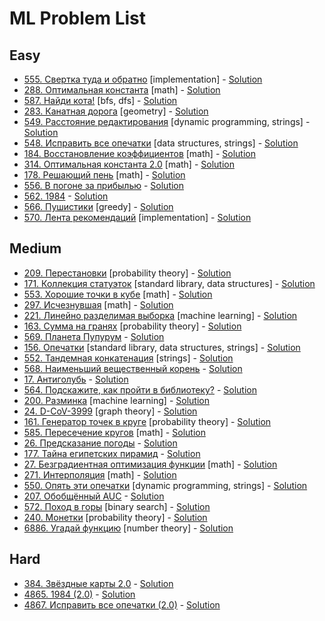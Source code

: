 # ML Problem List <a name="ml-problem-list"></a>

## Easy <a name="ml-easy"></a>

* [555. Свертка туда и обратно](https://coderun.yandex.ru/problem/bundle-on-fingers/) [implementation] - [Solution](Easy/555_bundle_on_fingers)
* [288. Оптимальная константа](https://coderun.yandex.ru/problem/optimal-constant/) [math] - [Solution](Easy/288_optimal_constant)
* [587. Найди кота!](https://coderun.yandex.ru/problem/cat-search/) [bfs, dfs] - [Solution](Easy/587_cat_search)
* [283. Канатная дорога](https://coderun.yandex.ru/problem/cable-car/) [geometry] - [Solution](Easy/283_cable_car)
* [549. Расстояние редактирования](https://coderun.yandex.ru/problem/distance-editing/) [dynamic programming, strings] - [Solution](Easy/549_distance_editing)
* [548. Исправить все опечатки](https://coderun.yandex.ru/problem/fix-all-misprints/) [data structures, strings] - [Solution](Easy/548_fix_all_misprints)
* [184. Восстановление коэффициентов](https://coderun.yandex.ru/problem/coefficients-restoration/) [math] - [Solution](Easy/184_coefficients_restoration)
* [314. Оптимальная константа 2.0](https://coderun.yandex.ru/problem/happiness/) [math] - [Solution](Easy/314_happiness)
* [178. Решающий пень](https://coderun.yandex.ru/problem/stump/) [math] - [Solution](Easy/178_stump)
* [556. В погоне за прибылью](https://coderun.yandex.ru/problem/in-pursuit-of-profit/) - [Solution](Easy/556_in_pursuit_of_profit)
* [562. 1984](https://coderun.yandex.ru/problem/1984/) - [Solution](Easy/562_1984)
* [566. Пушистики](https://coderun.yandex.ru/problem/fuzzies/) [greedy] - [Solution](Easy/566_fuzzies)
* [570. Лента рекомендаций](https://coderun.yandex.ru/problem/recomendation-feed/) [implementation] - [Solution](Easy/570_recomendation_feed)

## Medium <a name="ml-medium"></a>

* [209. Перестановки](https://coderun.yandex.ru/problem/permutations/) [probability theory] - [Solution](Medium/209_permutations)
* [171. Коллекция статуэток](https://coderun.yandex.ru/problem/collection-of-figurines/) [standard library, data structures] - [Solution](Medium/171_collection_of_figurines)
* [553. Хорошие точки в кубе](https://coderun.yandex.ru/problem/points-in-cube/) [math] - [Solution](Medium/553_points_in_cube)
* [297. Исчезнувшая](https://coderun.yandex.ru/problem/in-search-of-kitty/) [math] - [Solution](Medium/297_in_search_of_kitty)
* [221. Линейно разделимая выборка](https://coderun.yandex.ru/problem/linear-separability-problem/) [machine learning] - [Solution](Medium/221_linear_separability_problem)
* [163. Сумма на гранях](https://coderun.yandex.ru/problem/ml-dice/) [probability theory] - [Solution](Medium/163_ml_dice)
* [569. Планета Пупурум](https://coderun.yandex.ru/problem/pupurum-planet/) - [Solution](Medium/569_pupurum_planet)
* [156. Опечатки](https://coderun.yandex.ru/problem/typos/) [standard library, data structures, strings] - [Solution](Medium/156_typos)
* [552. Тандемная конкатенация](https://coderun.yandex.ru/problem/concatenation/) [strings] - [Solution](Medium/552_concatenation)
* [568. Наименьший вещественный корень](https://coderun.yandex.ru/problem/least-real-root/) - [Solution](Medium/568_least_real_root)
* [17. Антиголубь](https://coderun.yandex.ru/problem/antipigeon/) - [Solution](Medium/17_antipigeon)
* [564. Подскажите, как пройти в библиотеку?](https://coderun.yandex.ru/problem/way-to-library/) - [Solution](Medium/564_way_to_library)
* [200. Разминка](https://coderun.yandex.ru/problem/warm-up/) [machine learning] - [Solution](Medium/200_warm_up)
* [24. D-CoV-3999](https://coderun.yandex.ru/problem/dcov3999/) [graph theory] - [Solution](Medium/24_dcov3999)
* [161. Генератор точек в круге](https://coderun.yandex.ru/problem/points-in-circle/) [probability theory] - [Solution](Medium/161_points_in_circle)
* [585. Пересечение кругов](https://coderun.yandex.ru/problem/circle-intersection/) [math] - [Solution](Medium/585_circle_intersection)
* [26. Предсказание погоды](https://coderun.yandex.ru/problem/forecasting/) - [Solution](Medium/26_forecasting)
* [177. Тайна египетских пирамид](https://coderun.yandex.ru/problem/egypt/) - [Solution](Medium/177_egypt)
* [27. Безградиентная оптимизация функции](https://coderun.yandex.ru/problem/gradient-free-optimization/) [math] - [Solution](Medium/27_gradient_free_optimization)
* [271. Интерполяция](https://coderun.yandex.ru/problem/interpolation/) [math] - [Solution](Medium/271_interpolation)
* [550. Опять эти опечатки](https://coderun.yandex.ru/problem/misprints-again/) [dynamic programming, strings] - [Solution](Medium/550_misprints_again)
* [207. Обобщённый AUC](https://coderun.yandex.ru/problem/generalized-auc) - [Solution](Medium/207_generalized_auc)
* [572. Поход в горы](https://coderun.yandex.ru/problem/mountain-trip/) [binary search] - [Solution](Medium/572_mountain_trip)
* [240. Монетки](https://coderun.yandex.ru/problem/coins/) [probability theory] - [Solution](Medium/240_coins)
* [6886. Угадай функцию](https://coderun.yandex.ru/problem/phi/) [number theory] - [Solution](Medium/6886_phi)

## Hard <a name="ml-hard"></a>
* [384. Звёздные карты 2.0](https://coderun.yandex.ru/problem/star-maps-v2/) - [Solution](Hard/384_star_maps_v2)
* [4865. 1984 (2.0)](https://coderun.yandex.ru/problem/1984-2/) - [Solution](Hard/4865_1984_2)
* [4867. Исправить все опечатки (2.0)](https://coderun.yandex.ru/problem/fix-all-misprints-2/) - [Solution](Hard/4867_fix_all_misprints_2)
